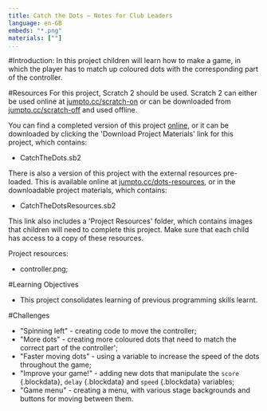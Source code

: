 ```yaml
---
title: Catch the Dots — Notes for Club Leaders
language: en-GB
embeds: "*.png"
materials: [""]
...
```


#Introduction:
In this project children will learn how to make a game, in which the player has to match up coloured dots with the corresponding part of the controller.

#Resources
For this project, Scratch 2 should be used. Scratch 2 can either be used online at [jumpto.cc/scratch-on](http://jumpto.cc/scratch-on) or can be downloaded from [jumpto.cc/scratch-off](http://jumpto.cc/scratch-off) and used offline.

You can find a completed version of this project <a href="http://scratch.mit.edu/projects/44942820/#editor">online</a>, or it can be downloaded by clicking the 'Download Project Materials' link for this project, which contains:

+ CatchTheDots.sb2

There is also a version of this project with the external resources pre-loaded. This is available online at [jumpto.cc/dots-resources](http://jumpto.cc/dots-resources), or in the downloadable project materials, which contains:

+ CatchTheDotsResources.sb2 

This link also includes a 'Project Resources' folder, which contains images that children will need to complete this project. Make sure that each child has access to a copy of these resources.

Project resources:
+ controller.png;

#Learning Objectives
+ This project consolidates learning of previous programming skills learnt.

#Challenges
+ "Spinning left" - creating code to move the controller;
+ "More dots" - creating more coloured dots that need to match the correct part of the controller';
+ "Faster moving dots" - using a variable to increase the speed of the dots throughout the game;
+ "Improve your game!" - adding new dots that manipulate the `score` {.blockdata}, `delay` {.blockdata} and `speed` {.blockdata} variables;
+ "Game menu" - creating a menu, with various stage backgrounds and buttons for moving between them.